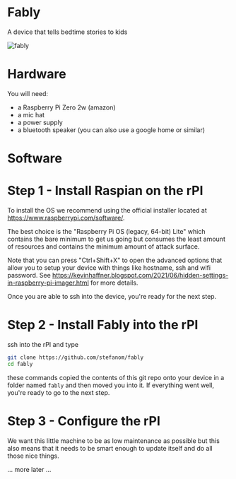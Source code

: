 # Fably

A device that tells bedtime stories to kids

![fably](https://github.com/stefanmaz/fably/blob/main/images/fably.webp?raw=true)


# Hardware

You will need:

 - a Raspberry Pi Zero 2w (amazon)
 - a mic hat
 - a power supply
 - a bluetooth speaker (you can also use a google home or similar)


# Software

# Step 1 - Install Raspian on the rPI

To install the OS we recommend using the official installer located at https://www.raspberrypi.com/software/.

The best choice is the "Raspberry Pi OS (legacy, 64-bit) Lite" which contains the bare minimum to get us going but consumes the least amount of resources and contains the minimum amount of attack surface.

Note that you can press "Ctrl+Shift+X" to open the advanced options that allow you to setup your device with things like hostname, ssh and wifi password. See https://kevinhaffner.blogspot.com/2021/06/hidden-settings-in-raspberry-pi-imager.html for more details.

Once you are able to ssh into the device, you're ready for the next step.

# Step 2 - Install Fably into the rPI

ssh into the rPI and type

```bash
git clone https://github.com/stefanom/fably
cd fably
```

these commands copied the contents of this git repo onto your device in a folder named `fably` and then moved you into it. If everything went well, you're ready to go to the next step.

# Step 3 - Configure the rPI

We want this little machine to be as low maintenance as possible but this also means that it needs to be smart enough to update itself and do all those nice things.

... more later ...